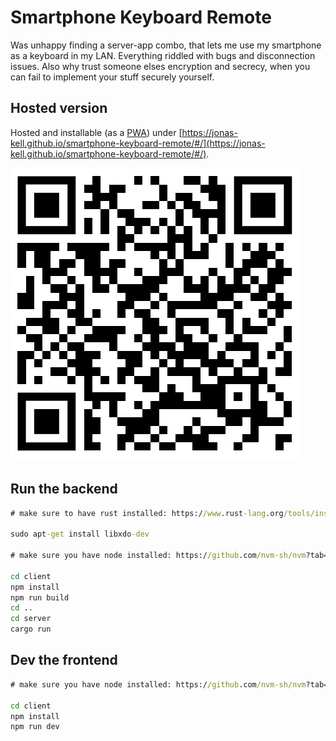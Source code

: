 # Smartphone Keyboard Remote

Was unhappy finding a server-app combo, that lets me use my smartphone as a keyboard in my LAN.
Everything riddled with bugs and disconnection issues.
Also why trust someone elses encryption and secrecy, when you can fail to implement your stuff securely yourself.

## Hosted version

Hosted and installable (as a [PWA](https://web.dev/progressive-web-apps/)) under [https://jonas-kell.github.io/smartphone-keyboard-remote/#/](https://jonas-kell.github.io/smartphone-keyboard-remote/#/).

![QR](QR.png)

## Run the backend

```cmd
# make sure to have rust installed: https://www.rust-lang.org/tools/install

sudo apt-get install libxdo-dev

# make sure you have node installed: https://github.com/nvm-sh/nvm?tab=readme-ov-file#installing-and-updating

cd client
npm install
npm run build
cd ..
cd server
cargo run
```

## Dev the frontend

```cmd
# make sure you have node installed: https://github.com/nvm-sh/nvm?tab=readme-ov-file#installing-and-updating

cd client
npm install
npm run dev
```

<!--
https://cthedot.de/icongen/
https://realfavicongenerator.net/
 -->
